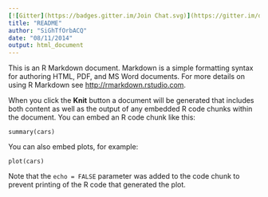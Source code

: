 ```yaml
---
[![Gitter](https://badges.gitter.im/Join Chat.svg)](https://gitter.im/dennisgroves/The-Data-Scientist-s-Toolbox?utm_source=badge&utm_medium=badge&utm_campaign=pr-badge&utm_content=badge)
title: "README"
author: "SiGhTfOrbACQ"
date: "08/11/2014"
output: html_document
---
```


This is an R Markdown document. Markdown is a simple formatting syntax for authoring HTML, PDF, and MS Word documents. For more details on using R Markdown see <http://rmarkdown.rstudio.com>.

When you click the **Knit** button a document will be generated that includes both content as well as the output of any embedded R code chunks within the document. You can embed an R code chunk like this:

```{r}
summary(cars)
```

You can also embed plots, for example:

```{r, echo=FALSE}
plot(cars)
```

Note that the `echo = FALSE` parameter was added to the code chunk to prevent printing of the R code that generated the plot.

